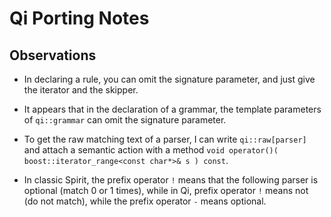 # Qi Porting Notes

## Observations

* In declaring a rule, you can omit the signature parameter, and just give the iterator
and the skipper.

* It appears that in the declaration of a grammar, the template parameters of `qi::grammar`
can omit the signature parameter.

* To get the raw matching text of a parser, I can write `qi::raw[parser]`
and attach a semantic action with a method
`void operator()( boost::iterator_range<const char*>& s ) const`.

* In classic Spirit, the prefix operator `!` means that the following parser is optional
(match 0 or 1 times), while in Qi, prefix operator `!` means not (do not match), while the
prefix operator `-` means optional.

